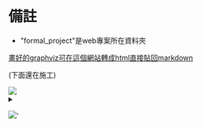 # 備註
- "formal_project"是web專案所在資料夾

[畫好的graphviz可在這個網站轉成html直接貼回markdown](https://liaowc.github.io/graphviz_code_transformer/graphviz_code_transformer.html)


(下面還在施工)


<img src='https://g.gravizo.com/svg?%20%20%20%20digraph%20try%20{%20%20%20a->b;%20%20%20b->c;%20%20%20a->d;%20%20%20d->b;%20%20%20})'/>
<details>
    <summary></summary> 
    
    ```graphviz
    digraph try {
    a->b;
    b->c;
    a->d;
    d->b;
    })
    ```
</details>

<img src='https://g.gravizo.com/svg?%20%20%20%20digraph%20try%20{%20%20%20%20%20a->b;%20%20%20%20%20b->c;%20%20%20%20%20a->d;%20%20%20%20%20d->b;%20%20%20%20%20})'/>'
